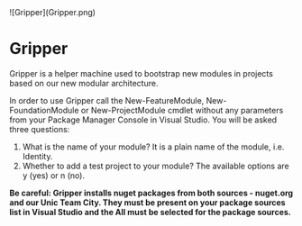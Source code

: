 <div class="chapterlogo">![Gripper](Gripper.png)</div>

# Gripper
Gripper is a helper machine used to bootstrap new modules in projects based on our new modular architecture.


In order to use Gripper call the New-FeatureModule, New-FoundationModule or New-ProjectModule cmdlet without any parameters from your Package Manager Console in Visual Studio. You will be asked three questions:

1. What is the name of your module? It is a plain name of the module, i.e. Identity.
2. Whether to add a test project to your module? The available options are y (yes) or n (no).


**Be careful: Gripper installs nuget packages from both sources - nuget.org and our Unic Team City. They must be present on your package sources list in Visual Studio and the All must be selected for the package sources.**